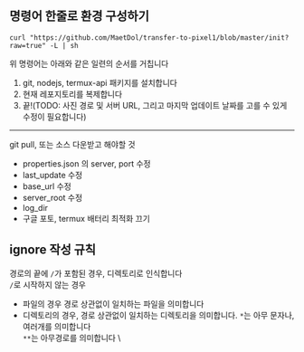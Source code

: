 ## 명령어 한줄로 환경 구성하기
```
curl "https://github.com/MaetDol/transfer-to-pixel1/blob/master/init?raw=true" -L | sh
```
위 명령어는 아래와 같은 일련의 순서를 거칩니다
1. git, nodejs, termux-api 패키지를 설치합니다
2. 현재 레포지토리를 복제합니다
3. 끝!(TODO: 사진 경로 및 서버 URL, 그리고 마지막 업데이트 날짜를 고를 수 있게 수정이 필요합니다)
---

git pull, 또는 소스 다운받고 해야할 것

- properties.json 의 server, port 수정
- last_update 수정
- base_url 수정
- server_root 수정
- log_dir 
- 구글 포토, termux 배터리 최적화 끄기

## ignore 작성 규칙

경로의 끝에 `/`가 포함된 경우, 디렉토리로 인식합니다 \
`/`로 시작하지 않는 경우
- 파일의 경우 경로 상관없이 일치하는 파일을 의미합니다
- 디렉토리의 경우, 경로 상관없이 일치하는 디렉토리을 의미합니다.
`*`는 아무 문자나, 여러개를 의미합니다 \
`**`는 아무경로를 의미합니다 \
